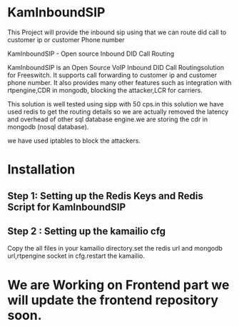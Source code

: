 # KamInboundSIP
This Project will provide the inbound sip using that we can route did call to customer ip or customer Phone number

KamInboundSIP - Open source Inbound DID Call Routing

KamInboundSIP is an Open Source VoIP Inbound DID Call Routingsolution for Freeswitch. It supports call forwarding to
customer ip and customer phone number. It also provides many other features such as integration with rtpengine,CDR in mongodb,
blocking the attacker,LCR for carriers.

This solution is well tested using sipp with 50 cps.in this solution we have used redis to get the routing details so we are 
actually removed the latency and overhead of other sql database engine.we are storing the cdr in mongodb (nosql database).

we have used iptables to block the attackers.

# Installation

## Step 1: Setting up the Redis Keys and Redis Script for KamInboundSIP 


## Step 2 : Setting up the kamailio cfg

Copy the all files in your kamailio directory.set the redis url and mongodb url,rtpengine socket in cfg.restart the kamailio.


# We are Working on Frontend part we will update the frontend repository soon.
